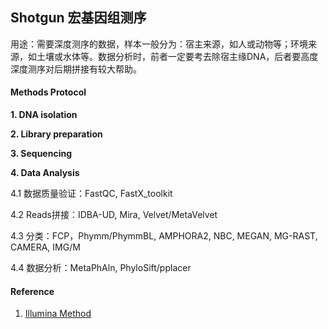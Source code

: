 ## Shotgun 宏基因组测序

用途：需要深度测序的数据，样本一般分为：宿主来源，如人或动物等；环境来源，如土壤或水体等。数据分析时，前者一定要考去除宿主缘DNA，后者要高度深度测序对后期拼接有较大帮助。

#### Methods Protocol

**1. DNA isolation**

**2. Library preparation**

**3. Sequencing**

**4. Data Analysis**

4.1 数据质量验证：FastQC, FastX_toolkit

4.2 Reads拼接：IDBA-UD, Mira, Velvet/MetaVelvet

4.3 分类：FCP，Phymm/PhymmBL, AMPHORA2, NBC, MEGAN, MG-RAST, CAMERA, IMG/M

4.4 数据分析：MetaPhAln, PhyloSift/pplacer

#### Reference

1. [Illumina Method](http://applications.illumina.com/applications/microbiology/microbial-sequencing-methods/shotgun-metagenomic-sequencing.html)
